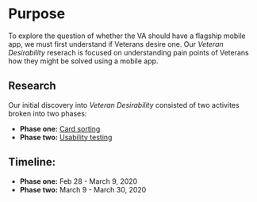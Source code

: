# Purpose

To explore the question of whether the VA should have a flagship mobile app, we must first understand if Veterans desire one. Our *Veteran Desirability* reserach is focused on understanding pain points of Veterans how they might be solved using a mobile app. 

## Research
Our initial discovery into *Veteran Desirability* consisted of two activites broken into two phases: 
- **Phase one:** [Card sorting](https://github.com/department-of-veterans-affairs/va.gov-team/tree/master/products/va-mobile-app/discovery-sprint/veteran-desirability/card-sorting)
- **Phase two:** [Usability testing](https://github.com/department-of-veterans-affairs/va.gov-team/tree/master/products/va-mobile-app/discovery-sprint/veteran-desirability/usability-testing)

## Timeline: 

- **Phase one:** Feb 28 - March 9, 2020
- **Phase two:** March 9 - March 30, 2020
